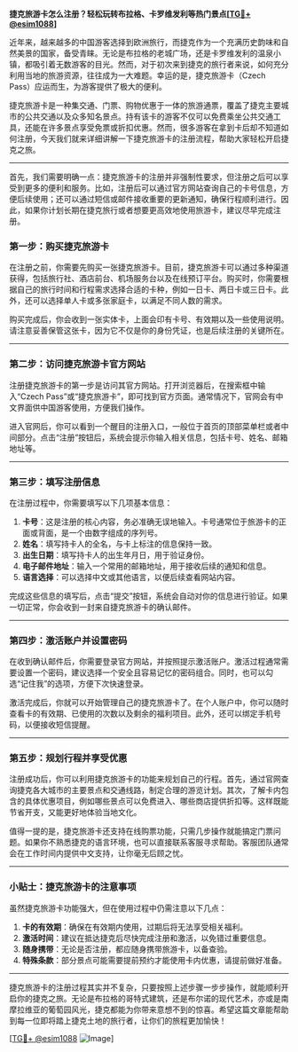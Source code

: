 **捷克旅游卡怎么注册？轻松玩转布拉格、卡罗维发利等热门景点[[TG💪+ @esim1088](https://t.me/s/esim1088)]**

近年来，越来越多的中国游客选择到欧洲旅行，而捷克作为一个充满历史韵味和自然美景的国家，备受青睐。无论是布拉格的老城广场，还是卡罗维发利的温泉小镇，都吸引着无数游客的目光。然而，对于初次来到捷克的旅行者来说，如何充分利用当地的旅游资源，往往成为一大难题。幸运的是，捷克旅游卡（Czech Pass）应运而生，为游客提供了极大的便利。

捷克旅游卡是一种集交通、门票、购物优惠于一体的旅游通票，覆盖了捷克主要城市的公共交通以及众多知名景点。持有该卡的游客不仅可以免费乘坐公共交通工具，还能在许多景点享受免票或折扣优惠。然而，很多游客在拿到卡后却不知道如何注册，今天我们就来详细讲解一下捷克旅游卡的注册流程，帮助大家轻松开启捷克之旅。

---

首先，我们需要明确一点：捷克旅游卡的注册并非强制性要求，但注册之后可以享受到更多的便利和服务。比如，注册后可以通过官方网站查询自己的卡号信息，方便后续使用；还可以通过短信或邮件接收重要的更新通知，确保行程顺利进行。因此，如果你计划长期在捷克旅行或者想要更高效地使用旅游卡，建议尽早完成注册。

### **第一步：购买捷克旅游卡**
在注册之前，你需要先购买一张捷克旅游卡。目前，捷克旅游卡可以通过多种渠道获得，包括旅行社、酒店前台、机场服务台以及在线预订平台。购买时，你需要根据自己的旅行时间和行程需求选择合适的卡种，例如一日卡、两日卡或三日卡。此外，还可以选择单人卡或多张家庭卡，以满足不同人数的需求。

购买完成后，你会收到一张实体卡，上面会印有卡号、有效期以及一些使用说明。请注意妥善保管这张卡，因为它不仅是你的身份凭证，也是后续注册的关键所在。

---

### **第二步：访问捷克旅游卡官方网站**
注册捷克旅游卡的第一步是访问其官方网站。打开浏览器后，在搜索框中输入“Czech Pass”或“捷克旅游卡”，即可找到官方页面。通常情况下，官网会有中文界面供中国游客使用，方便我们操作。

进入官网后，你可以看到一个醒目的注册入口，一般位于首页的顶部菜单栏或者中间部分。点击“注册”按钮后，系统会提示你输入相关信息，包括卡号、姓名、邮箱地址等。

---

### **第三步：填写注册信息**
在注册过程中，你需要填写以下几项基本信息：
1. **卡号**：这是注册的核心内容，务必准确无误地输入。卡号通常位于旅游卡的正面或背面，是一个由数字组成的序列号。
2. **姓名**：填写持卡人的全名，与卡上标注的信息保持一致。
3. **出生日期**：填写持卡人的出生年月日，用于验证身份。
4. **电子邮件地址**：输入一个常用的邮箱地址，用于接收后续的通知和信息。
5. **语言选择**：可以选择中文或其他语言，以便后续查看网站内容。

完成这些信息的填写后，点击“提交”按钮，系统会自动对你的信息进行验证。如果一切正常，你会收到一封来自捷克旅游卡的确认邮件。

---

### **第四步：激活账户并设置密码**
在收到确认邮件后，你需要登录官方网站，并按照提示激活账户。激活过程通常需要设置一个密码，建议选择一个安全且容易记忆的密码组合。同时，也可以勾选“记住我”的选项，方便下次快速登录。

激活完成后，你就可以开始管理自己的捷克旅游卡了。在个人账户中，你可以随时查看卡的有效期、已使用的次数以及剩余的福利项目。此外，还可以绑定手机号码，以便接收短信提醒。

---

### **第五步：规划行程并享受优惠**
注册成功后，你可以利用捷克旅游卡的功能来规划自己的行程。首先，通过官网查询捷克各大城市的主要景点和交通线路，制定合理的游览计划。其次，了解卡内包含的具体优惠项目，例如哪些景点可以免费进入、哪些商店提供折扣等。这样既能节省开支，又能更好地体验当地文化。

值得一提的是，捷克旅游卡还支持在线购票功能，只需几步操作就能搞定门票问题。如果你不熟悉捷克的语言环境，也可以直接联系客服寻求帮助。客服团队通常会在工作时间内提供中文支持，让你毫无后顾之忧。

---

### **小贴士：捷克旅游卡的注意事项**
虽然捷克旅游卡功能强大，但在使用过程中仍需注意以下几点：
1. **卡的有效期**：确保在有效期内使用，过期后将无法享受相关福利。
2. **激活时间**：建议在抵达捷克后尽快完成注册和激活，以免错过重要信息。
3. **随身携带**：无论是否注册，都应随身携带旅游卡，以备查验。
4. **特殊条款**：部分景点可能需要提前预约才能使用卡内优惠，请提前做好准备。

---

捷克旅游卡的注册过程其实并不复杂，只要按照上述步骤一步步操作，就能顺利开启你的捷克之旅。无论是布拉格的哥特式建筑，还是布尔诺的现代艺术，亦或是南摩拉维亚的葡萄园风光，捷克都能为你带来意想不到的惊喜。希望这篇文章能帮助到每一位即将踏上捷克土地的旅行者，让你们的旅程更加愉快！

[[TG💪+ @esim1088](https://t.me/s/esim1088) ![Image](https://i.postimg.cc/4NQfJmqS/Snipaste-2025-05-13-00-14-12.png)]
